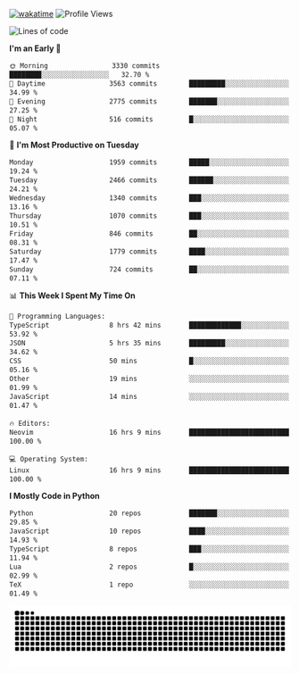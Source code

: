 [![wakatime](https://wakatime.com/badge/user/b920b284-3cde-4cd4-b72e-f7f22d050b16.svg)](https://wakatime.com/@b920b284-3cde-4cd4-b72e-f7f22d050b16)
![Profile Views](http://img.shields.io/badge/Profile%20Views-4586-blue)
<!--START_SECTION:waka-->
![Lines of code](https://img.shields.io/badge/From%20Hello%20World%20I%27ve%20Written-9.1%20million%20lines%20of%20code-blue)

**I'm an Early 🐤** 

```text
🌞 Morning                3330 commits        ████████░░░░░░░░░░░░░░░░░   32.70 % 
🌆 Daytime                3563 commits        █████████░░░░░░░░░░░░░░░░   34.99 % 
🌃 Evening                2775 commits        ███████░░░░░░░░░░░░░░░░░░   27.25 % 
🌙 Night                  516 commits         █░░░░░░░░░░░░░░░░░░░░░░░░   05.07 % 
```
📅 **I'm Most Productive on Tuesday** 

```text
Monday                   1959 commits        █████░░░░░░░░░░░░░░░░░░░░   19.24 % 
Tuesday                  2466 commits        ██████░░░░░░░░░░░░░░░░░░░   24.21 % 
Wednesday                1340 commits        ███░░░░░░░░░░░░░░░░░░░░░░   13.16 % 
Thursday                 1070 commits        ███░░░░░░░░░░░░░░░░░░░░░░   10.51 % 
Friday                   846 commits         ██░░░░░░░░░░░░░░░░░░░░░░░   08.31 % 
Saturday                 1779 commits        ████░░░░░░░░░░░░░░░░░░░░░   17.47 % 
Sunday                   724 commits         ██░░░░░░░░░░░░░░░░░░░░░░░   07.11 % 
```


📊 **This Week I Spent My Time On** 

```text
💬 Programming Languages: 
TypeScript               8 hrs 42 mins       █████████████░░░░░░░░░░░░   53.92 % 
JSON                     5 hrs 35 mins       █████████░░░░░░░░░░░░░░░░   34.62 % 
CSS                      50 mins             █░░░░░░░░░░░░░░░░░░░░░░░░   05.16 % 
Other                    19 mins             ░░░░░░░░░░░░░░░░░░░░░░░░░   01.99 % 
JavaScript               14 mins             ░░░░░░░░░░░░░░░░░░░░░░░░░   01.47 % 

🔥 Editors: 
Neovim                   16 hrs 9 mins       █████████████████████████   100.00 % 

💻 Operating System: 
Linux                    16 hrs 9 mins       █████████████████████████   100.00 % 
```

**I Mostly Code in Python** 

```text
Python                   20 repos            ███████░░░░░░░░░░░░░░░░░░   29.85 % 
JavaScript               10 repos            ████░░░░░░░░░░░░░░░░░░░░░   14.93 % 
TypeScript               8 repos             ███░░░░░░░░░░░░░░░░░░░░░░   11.94 % 
Lua                      2 repos             █░░░░░░░░░░░░░░░░░░░░░░░░   02.99 % 
TeX                      1 repo              ░░░░░░░░░░░░░░░░░░░░░░░░░   01.49 % 
```




<!--END_SECTION:waka-->
![Snake animation](https://raw.githubusercontent.com/timmypidashev/timmypidashev/main/commits.svg)
